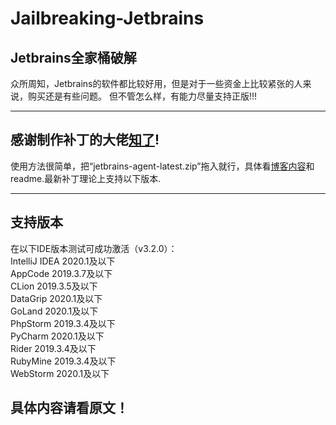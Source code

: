 # Jailbreaking-Jetbrains
## Jetbrains全家桶破解
众所周知，Jetbrains的软件都比较好用，但是对于一些资金上比较紧张的人来说，购买还是有些问题。
但不管怎么样，有能力尽量支持正版!!!   
***
## 感谢制作补丁的大佬[知了](https://github.com/pengzhile)!    
使用方法很简单，把“jetbrains-agent-latest.zip”拖入就行，具体看[博客内容](https://zhile.io/2018/08/25/jetbrains-license-server-crack.html)和readme.最新补丁理论上支持以下版本.     
***
## 支持版本
在以下IDE版本测试可成功激活（v3.2.0）：   
IntelliJ IDEA 2020.1及以下    
AppCode 2019.3.7及以下    
CLion 2019.3.5及以下    
DataGrip 2020.1及以下    
GoLand 2020.1及以下    
PhpStorm 2019.3.4及以下    
PyCharm 2020.1及以下    
Rider 2019.3.4及以下     
RubyMine 2019.3.4及以下     
WebStorm 2020.1及以下     

## 具体内容请看原文！

